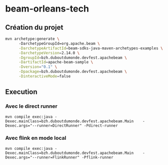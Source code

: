 # beam-orleans-tech

## Création du projet

```bash
mvn archetype:generate \                                                                                                                                                             alexandre@devbox
      -DarchetypeGroupId=org.apache.beam \
      -DarchetypeArtifactId=beam-sdks-java-maven-archetypes-examples \
      -DarchetypeVersion=2.14.0 \
      -DgroupId=bzh.duboutdumonde.devfest.apachebeam \
      -DartifactId=apache-beam-sample \
      -Dversion="0.1" \
      -Dpackage=bzh.duboutdumonde.devfest.apachebeam \
      -DinteractiveMode=false
``` 

## Execution 

### Avec le direct runner 

 ```jshelllanguage
 mvn compile exec:java -Dexec.mainClass=bzh.duboutdumonde.devfest.apachebeam.Main    -Dexec.args="--runner=DirectRunner" -Pdirect-runner
```
### Avec flink en mode local 
 
 ```jshelllanguage
 mvn compile exec:java -Dexec.mainClass=bzh.duboutdumonde.devfest.apachebeam.Main    -Dexec.args="--runner=FlinkRunner" -Pflink-runner
```